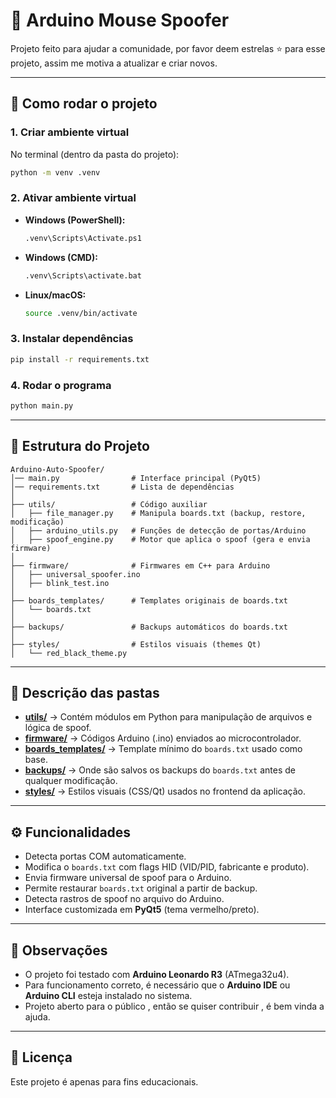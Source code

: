 # 🎯 Arduino Mouse Spoofer

Projeto feito para ajudar a comunidade, por favor deem estrelas ⭐ para esse projeto, assim me motiva a atualizar e criar novos.

---

## 🚀 Como rodar o projeto

### 1. Criar ambiente virtual
No terminal (dentro da pasta do projeto):

```bash
python -m venv .venv
```

### 2. Ativar ambiente virtual
- **Windows (PowerShell):**
  ```bash
  .venv\Scripts\Activate.ps1
  ```
- **Windows (CMD):**
  ```bash
  .venv\Scripts\activate.bat
  ```
- **Linux/macOS:**
  ```bash
  source .venv/bin/activate
  ```

### 3. Instalar dependências
```bash
pip install -r requirements.txt
```

### 4. Rodar o programa
```bash
python main.py
```

---

## 📂 Estrutura do Projeto

```
Arduino-Auto-Spoofer/
│── main.py                # Interface principal (PyQt5)
│── requirements.txt       # Lista de dependências
│
├── utils/                 # Código auxiliar
│   ├── file_manager.py    # Manipula boards.txt (backup, restore, modificação)
│   ├── arduino_utils.py   # Funções de detecção de portas/Arduino
│   ├── spoof_engine.py    # Motor que aplica o spoof (gera e envia firmware)
│
├── firmware/              # Firmwares em C++ para Arduino
│   ├── universal_spoofer.ino
│   ├── blink_test.ino
│
├── boards_templates/      # Templates originais de boards.txt
│   └── boards.txt
│
├── backups/               # Backups automáticos do boards.txt
│
├── styles/                # Estilos visuais (themes Qt)
│   └── red_black_theme.py
```

---

## 📖 Descrição das pastas

- [**utils/**](utils) → Contém módulos em Python para manipulação de arquivos e lógica de spoof.  
- [**firmware/**](firmware) → Códigos Arduino (.ino) enviados ao microcontrolador.  
- [**boards_templates/**](boards_templates) → Template mínimo do `boards.txt` usado como base.  
- [**backups/**](backups) → Onde são salvos os backups do `boards.txt` antes de qualquer modificação.  
- [**styles/**](styles) → Estilos visuais (CSS/Qt) usados no frontend da aplicação.  

---

## ⚙️ Funcionalidades

- Detecta portas COM automaticamente.  
- Modifica o `boards.txt` com flags HID (VID/PID, fabricante e produto).  
- Envia firmware universal de spoof para o Arduino.  
- Permite restaurar `boards.txt` original a partir de backup.  
- Detecta rastros de spoof no arquivo do Arduino.  
- Interface customizada em **PyQt5** (tema vermelho/preto).  

---

## 📌 Observações

- O projeto foi testado com **Arduino Leonardo R3** (ATmega32u4).  
- Para funcionamento correto, é necessário que o **Arduino IDE** ou **Arduino CLI** esteja instalado no sistema.  
- Projeto aberto para o público , então se quiser contribuir , é bem vinda a ajuda.
---

## 📝 Licença

Este projeto é apenas para fins educacionais.
